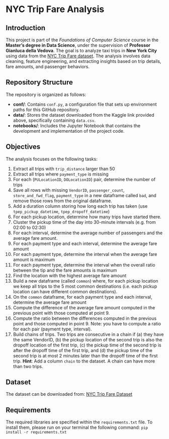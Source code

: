 # **NYC Trip Fare Analysis**

## **Introduction**
This project is part of the *Foundations of Computer Science* course in the **Master’s degree in Data Science**, under the supervision of **Professor Gianluca della Vedova**. The goal is to analyze taxi trips in **New York City** using data from the [NYC Trip Fare dataset](https://www.kaggle.com/datasets/diishasiing/revenue-for-cab-drivers). The analysis involves data cleaning, feature engineering, and extracting insights based on trip details, fare amounts, and passenger behaviors.

## **Repository Structure**
The repository is organized as follows:

- **conf/**: Contains `conf.py`, a configuration file that sets up environment paths for this GitHub repository.
- **data/**: Stores the dataset downloaded from the Kaggle link provided above, specifically containing `data.csv`.
- **notebooks/**: Includes the Jupyter Notebook that contains the development and implementation of the project code.


## **Objectives**
The analysis focuses on the following tasks:


1. Extract all trips with `trip_distance` larger than 50
2. Extract all trips where `payment_type` is missing
3. For each (`PULocationID`, `DOLocationID`) pair, determine the number of trips
4. Save all rows with missing `VendorID`, `passenger_count`, `store_and_fwd_flag`, `payment_type` in a new dataframe called `bad`, and remove those rows from the original dataframe.
5. Add a duration column storing how long each trip has taken (use `tpep_pickup_datetime`, `tpep_dropoff_datetime`)
6. For each pickup location, determine how many trips have started there.
7. Cluster the pickup time of the day into 30-minute intervals (e.g. from 02:00 to 02:30)
8. For each interval, determine the average number of passengers and the average fare amount.
9. For each payment type and each interval, determine the average fare amount
10. For each payment type, determine the interval when the average fare amount is maximum
11. For each payment type, determine the interval when the overall ratio between the tip and the fare amounts is maximum
12. Find the location with the highest average fare amount
13. Build a new dataframe (called `common`) where, for each pickup location we keep all trips to the 5 most common destinations (i.e. each pickup location can have different common destinations).
14. On the `common` dataframe, for each payment type and each interval, determine the average fare amount
15. Compute the difference of the average fare amount computed in the previous point with those computed at point 9.
16. Compute the ratio between the differences computed in the previous point and those computed in point 9. Note: you have to compute a ratio for each pair (payment type, interval).
17. Build chains of trips. Two trips are consecutive in a chain if (a) they have the same VendorID, (b) the pickup location of the second trip is also the dropoff location of the first trip, (c) the pickup time of the second trip is after the dropoff time of the first trip, and (d) the pickup time of the second trip is at most 2 minutes later than the dropoff time of the first trip.
**Hint**: Add a column `chain` to the dataset. A chain can have more than two trips.


## **Dataset**
The dataset can be downloaded from: [NYC Trip Fare Dataset](https://www.kaggle.com/api/v1/datasets/download/diishasiing/revenue-for-cab-drivers/)


## **Requirements**
The required libraries are specified within the `requirements.txt` file. To install them, please run on your terminal the following command:
    `pip install -r requirements.txt`